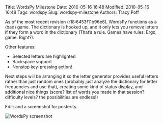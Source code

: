 Title: WordsPy Milestone
Date: 2010-05-16 16:48
Modified: 2010-05-16 16:48
Tags: wordspy
Slug: wordspy-milestone
Authors: Tracy Poff

As of the most recent revision (r18:6453f11b96e6), WordsPy functions as a (bad)
game. The dictionary is hooked up, and it only lets you remove letters if they
form a word in the dictionary (That’s a rule. Games have rules. Ergo, game.
Right?).

Other features:

* Selected letters are highlighted
* Backspace support
* Nonstop key-pressing action!

Next steps will be arranging it so the letter generator provides useful letters
rather than just random ones (probably just analyze the dictionary for letter
frequencies and use that), creating some kind of status display, and additional
nice things (score? list of words you made in that session? difficulty levels?
the possibilities are endless!)

Edit: and a screenshot for posterity.

![WordsPy screenshot]({filename}images/snap0391.png)
